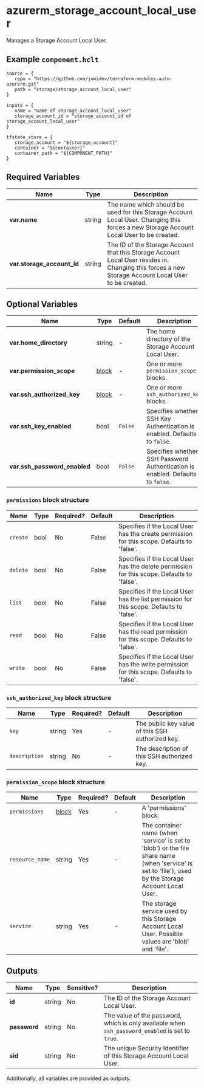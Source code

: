 # azurerm_storage_account_local_user

Manages a Storage Account Local User.

## Example `component.hclt`

```hcl
source = {
   repo = "https://github.com/jumidev/terraform-modules-auto-azurerm.git" 
   path = "storage/storage_account_local_user" 
}

inputs = {
   name = "name of storage_account_local_user" 
   storage_account_id = "storage_account_id of storage_account_local_user" 
}

tfstate_store = {
   storage_account = "${storage_account}" 
   container = "${container}" 
   container_path = "${COMPONENT_PATH}" 
}

```

## Required Variables

| Name | Type |  Description |
| ---- | --------- |  ----------- |
| **var.name** | string |  The name which should be used for this Storage Account Local User. Changing this forces a new Storage Account Local User to be created. | 
| **var.storage_account_id** | string |  The ID of the Storage Account that this Storage Account Local User resides in. Changing this forces a new Storage Account Local User to be created. | 

## Optional Variables

| Name | Type |  Default  |  Description |
| ---- | --------- |  ----------- | ----------- |
| **var.home_directory** | string |  -  |  The home directory of the Storage Account Local User. | 
| **var.permission_scope** | [block](#permission_scope-block-structure) |  -  |  One or more `permission_scope` blocks. | 
| **var.ssh_authorized_key** | [block](#ssh_authorized_key-block-structure) |  -  |  One or more `ssh_authorized_key` blocks. | 
| **var.ssh_key_enabled** | bool |  `False`  |  Specifies whether SSH Key Authentication is enabled. Defaults to `false`. | 
| **var.ssh_password_enabled** | bool |  `False`  |  Specifies whether SSH Password Authentication is enabled. Defaults to `false`. | 

### `permissions` block structure

| Name | Type | Required? | Default | Description |
| ---- | ---- | --------- | ------- | ----------- |
| `create` | bool | No | False | Specifies if the Local User has the create permission for this scope. Defaults to 'false'. |
| `delete` | bool | No | False | Specifies if the Local User has the delete permission for this scope. Defaults to 'false'. |
| `list` | bool | No | False | Specifies if the Local User has the list permission for this scope. Defaults to 'false'. |
| `read` | bool | No | False | Specifies if the Local User has the read permission for this scope. Defaults to 'false'. |
| `write` | bool | No | False | Specifies if the Local User has the write permission for this scope. Defaults to 'false'. |

### `ssh_authorized_key` block structure

| Name | Type | Required? | Default | Description |
| ---- | ---- | --------- | ------- | ----------- |
| `key` | string | Yes | - | The public key value of this SSH authorized key. |
| `description` | string | No | - | The description of this SSH authorized key. |

### `permission_scope` block structure

| Name | Type | Required? | Default | Description |
| ---- | ---- | --------- | ------- | ----------- |
| `permissions` | [block](#permission_scope-block-structure) | Yes | - | A 'permissions' block. |
| `resource_name` | string | Yes | - | The container name (when 'service' is set to 'blob') or the file share name (when 'service' is set to 'file'), used by the Storage Account Local User. |
| `service` | string | Yes | - | The storage service used by this Storage Account Local User. Possible values are 'blob' and 'file'. |



## Outputs

| Name | Type | Sensitive? | Description |
| ---- | ---- | --------- | --------- |
| **id** | string | No  | The ID of the Storage Account Local User. | 
| **password** | string | No  | The value of the password, which is only available when `ssh_password_enabled` is set to `true`. | 
| **sid** | string | No  | The unique Security Identifier of this Storage Account Local User. | 

Additionally, all variables are provided as outputs.
